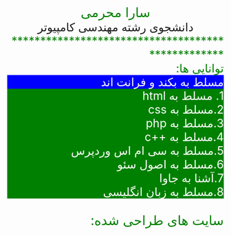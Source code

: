 <html>
 <head>
   <meta charset="UTF-8" />
  <style>
   div{
   font-size:20pt;
   }
  </style>
  </head>
  <body style=" direction:rtl">
    
   <div style="text-align:center;color:green;text-decoration:bolder;font-size:23pt">
    سارا محرمی
    </div>
    
   <div style="text-align:center;text-decoration:bolder">
    دانشجوی رشته مهندسی کامپیوتر
   </div>
   <div style="color:green">
   **************************************************
   </div>
   
   
   <div>
   <div style="direction:rtl;color:green;font-size:20pt;text-decoration:bolder">
    توانایی ها:
   </div>
   <div style="background-color:blue;color:white">
    مسلط به بکند و فرانت اند
   </div>
   <div style="color:white;background-color:green">
   1. مسلط به html<br />
   2.مسلط به css <br />
   3.مسلط به php <br />
   4.مسلط به ++c<br />
   5.مسلط به سی ام اس وردپرس <br />
   6.مسلط به اصول سئو <br />
   7.آشنا به جاوا <br />
   8.مسلط به زبان انگلیسی
   </div>
   <br />
   <div style="color:green;text-decoration:bolder;font-size:23pt">
    سایت های طراحی شده:
   </div>
   <div style="background-color:blue;color:white;>
   A.گوگل سان
   B.مای شاپ
   C.افزونه ها
   </div>
   </body>
   </html>
  
  







